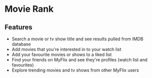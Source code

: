 # Movie Rank

## Features
- Search a movie or tv show title and see results pulled from IMDB database
- Add movies that you're interested in to your watch list
- Add your favourite movies or shows to a liked list
- Find your friends on MyFlix and see they're profiles (watch list and favourites)
- Explore trending movies and tv shows from other MyFlix users
